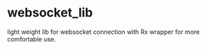 # websocket_lib
light weight lib for websocket connection with Rx wrapper for more comfortable use.
